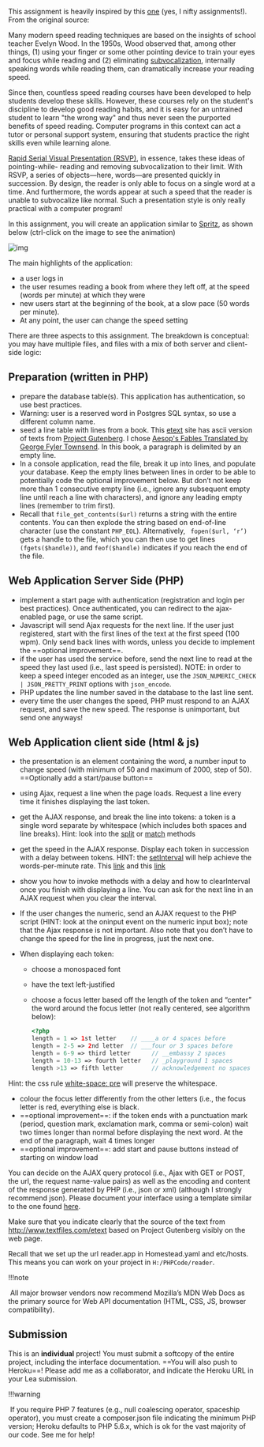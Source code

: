 This assignment is heavily inspired by this [one](http://nifty.stanford.edu/2015/posera-speed-reader/speed_reader.html) (yes, I nifty assignments!). From the original source:

Many modern speed reading techniques are based on the insights of school teacher Evelyn Wood. In the 1950s, Wood observed that, among other things, (1) using your finger or some
other pointing device to train your eyes and focus while reading and (2) eliminating [subvocalization](http://en.wikipedia.org/wiki/Subvocalization), internally speaking words while reading them, can dramatically increase your reading speed.

Since then, countless speed reading courses have been developed to help students develop these skills. However, these courses rely on the student's discipline to develop good reading habits, and it is easy for an untrained student to learn &quot;the wrong way&quot; and thus never seen the purported benefits of speed reading. Computer programs in this context can act a tutor or personal support system, ensuring that students practice the right skills even while learning
alone.

[Rapid Serial Visual Presentation (RSVP)](http://en.wikipedia.org/wiki/Rapid_Serial_Visual_Presentation), in essence, takes these ideas of pointing-while- reading and removing subvocalization to their limit. With RSVP, a series of objects—here, words—are
presented quickly in succession. By design, the reader is only able to focus on a single word at a time. And furthermore, the words appear at such a speed that the reader is unable to
subvocalize like normal. Such a presentation style is only really practical with a computer program!

In this assignment, you will create an application similar to [Spritz](http://spritzinc.com/), as shown below (ctrl-click on the
image to see the animation)

![img](https://lh5.googleusercontent.com/3OOD_gFjbU-TJ4oXCSz9JXVMy6mottevDQ1fDftk-g6_wGV-MDVxtJHiEF8fCC6dYC_n9fKDnBZ_U9Qb0Dwfnf9eJdgXkoSKWZ_W0NF682hdcJcqIZwTzfaxKLxq_NrOkpK6rEsi3e7fjAxFdg)

The main highlights of the application:

- a user logs in
- the user resumes reading a book from where they left off, at the speed (words per minute) at which  they were 
- new users start at the beginning of the book, at a slow pace (50 words per minute). 
- At any point, the user can change the speed setting 

There are three aspects to this assignment. The breakdown is conceptual: you may have multiple files, and files with a mix of both server and client-side logic:

## Preparation (written in PHP)

- prepare the database table(s). This application has authentication, so use best practices. 
- Warning: user is a reserved word in Postgres SQL syntax, so use a different column name.
- seed a line table with lines from a book. This [etext](http://www.textfiles.com/etext/) site has ascii version of texts from [Project Gutenberg](https://www.gutenberg.org/). I chose [Aesop's Fables Translated by George Fyler Townsend](http://www.textfiles.com/etext/FICTION/aesop11.txt). In this book, a paragraph is delimited by an empty line.
- In a console application, read the file, break it up into lines, and populate your database. Keep the empty lines between lines in order to be able to potentially code the optional improvement below. But don’t not keep more than 1 consecutive empty line (i.e., ignore any subsequent empty line until reach a line with characters), and ignore any leading empty lines (remember to trim first).
- Recall that `file_get_contents($url)` returns a string with the entire contents. You can then explode the string based on end-of-line character (use the constant `PHP_EOL`). Alternatively, ` fopen($url, ‘r’)` gets a handle to the file, which you can then use to get lines `(fgets($handle))`, and `feof($handle)` indicates if you reach the end of the file.

## Web Application Server Side (PHP)

- implement a start page with authentication (registration and login per best practices). Once authenticated, you can redirect to the ajax-enabled page, or use the same script.
- Javascript will send Ajax requests for the next line. If the user just registered, start with the first lines of the text at the first speed (100 wpm). Only send back lines with words, unless you decide to implement the ==optional improvement==.
- if the user has used the service before, send the next line to read at the speed they last used (i.e., last speed is persisted). NOTE: in order to keep a speed integer encoded as an integer, use the `JSON_NUMERIC_CHECK | JSON_PRETTY_PRINT` options with `json_encode`.
- PHP updates the line number saved in the database to the last line sent.
- every time the user changes the speed, PHP must respond to an AJAX request, and save the new speed. The response is unimportant, but send one anyways!

## Web Application client side (html & js)

- the presentation is an element containing the word, a number input to change speed (with minimum of 50 and maximum of 2000, step of 50). ==Optionally add a start/pause button==

- using Ajax, request a line when the page loads. Request a line every time it finishes displaying the last token. 

- get the AJAX response, and break the line into tokens: a token is a single word separate by whitespace (which includes both spaces and line breaks). Hint: look into the [split](https://developer.mozilla.org/en-US/docs/Web/JavaScript/Reference/Global_Objects/String/split) or [match](https://developer.mozilla.org/en-US/docs/Web/JavaScript/Reference/Global_Objects/String/match) methods 

- get the speed in the AJAX response. Display each token in succession with a delay between tokens. HINT: the [setInterval](https://developer.mozilla.org/en-US/docs/Web/API/WindowOrWorkerGlobalScope/setInterval) will help achieve the words-per-minute rate. This [link](https://stackoverflow.com/questions/4548034/create-a-pause-inside-a-while-loop-in-javascript) and this [link](https://stackoverflow.com/questions/8421998/setinterval-with-loop-time) 

- show you how to invoke methods with a delay and how to clearInterval once you finish with displaying a line. You can ask for the next line in an AJAX request when you clear the interval.

- If the user changes the numeric, send an AJAX request to the PHP script (HINT: look at the oninput event on the numeric input box); note that the Ajax response is not important. Also note that you don’t have to change the speed for the line in progress, just the next one.

- When displaying each token:

  - choose a monospaced font

  - have the text left-justified

  - choose a focus letter based off the length of the token and “center” the word around the focus letter (not really centered, see algorithm below): 

    ```php
    <?php
    length = 1 => 1st letter    // ____a or 4 spaces before 
    length = 2-5 => 2nd letter  // ___four or 3 spaces before
    length = 6-9 => third letter      // __embassy 2 spaces
    length = 10-13 => fourth letter   // _playground 1 spaces
    length >13 => fifth letter        // acknowledgement no spaces
    ```

Hint: the css rule [white-space: pre](https://developer.mozilla.org/en-US/docs/Web/CSS/white-space) will preserve the whitespace.

* colour the focus letter differently from the other letters (i.e., the focus letter is red, everything else is black. 
* ==optional improvement==: if the token ends with a punctuation mark (period, question mark, exclamation mark, comma or semi-colon) wait two times longer than normal before displaying the next word. At the end of the paragraph, wait 4 times longer
* ==optional improvement==: add start and pause buttons instead of starting on window load

You can decide on the AJAX query protocol (i.e., Ajax with GET or POST, the url, the request name-value pairs) as well as the encoding and content of the response generated by PHP (i.e., json or xml) (although I strongly recommend json). Please document your interface using a template similar to the one found [here](https://gist.github.com/iros/3426278).

Make sure that you indicate clearly that the source of the text from http://www.textfiles.com/etext based on Project Gutenberg visibly on the web page.

Recall that we set up the url reader.app in Homestead.yaml and etc/hosts. This means you can work on your project in `H:/PHPCode/reader`.

!!!note

​	All major browser vendors now recommend Mozilla’s MDN Web Docs as the primary source for Web API documentation (HTML, CSS, JS, browser compatibility). 

## Submission

This is an **individual** project! You must submit a softcopy of the entire project, including the interface documentation. ==You will also push to Heroku==! Please add me as a collaborator, and indicate the Heroku URL in your Lea submission.

!!!warning

​	If you require PHP 7 features (e.g., null coalescing operator, spaceship operator), you must create a composer.json file indicating the minimum PHP version; Heroku defaults to PHP 5.6.x, which is ok for the vast majority of our code. See me for help! 